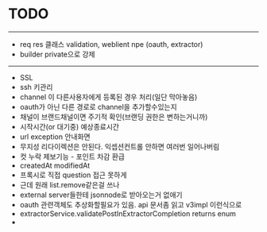 # TODO

---

- req res 클래스 validation, weblient npe (oauth, extractor)
- builder private으로 강제

---

- SSL
- ssh 키관리
- channel 이 다른사용자에게 등록된 경우 처리(일단 막아놓음)
- oauth가 아닌 다른 경로로 channel을 추가할수있는지
- 채널이 브랜드채널이면 주기적 확인(브랜딩 권한은 변하는거니까)
- 시작시간(or 대기중) 예상종료시간
- url exception 안내화면
- 무지성 리다이렉션은 안된다. 익셉션컨트롤 안하면 여러번 일어나버림
- 컷 누락 제보기능 - 포인트 차감 환급
- createdAt modifiedAt
- 프록시로 직접 question 접근 못하게
- 근데 원래 list.remove같은걸 쓰나
- external server들한테 jsonnode로 받아오는거 없애기
- oauth 관련객체도 추상화할필요가 있음. api 문서좀 읽고 v3impl 이런식으로
- extractorService.validatePostInExtractorCompletion returns enum
- 